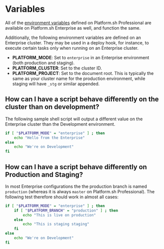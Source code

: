 # Variables

All of the [environment variables](https://docs.platform.sh/development/variables.html#platformsh-provided-variables) defined on Platform.sh Professional are available on Platform.sh Enterprise as well, and function the same.

Additionally, the following environment variables are defined on an Enterprise cluster.  They may be used in a deploy hook, for instance, to execute certain tasks only when running on an Enterprise cluster.

* **PLATFORM_MODE**: Set to `enterprise` in an Enterprise environment (both production and staging).
* **PLATFORM_CLUSTER**: Set to the cluster ID.
* **PLATFORM_PROJECT**: Set to the document root.  This is typically the same as your cluster name for the production environment, while staging will have `_stg` or similar appended.

## How can I have a script behave differently on the cluster than on development?

The following sample shell script will output a different value on the Enterprise cluster than the Development environment.

```bash
if [ "$PLATFORM_MODE" = "enterprise" ] ; then
    echo "Hello from the Enterprise"
else
    echo "We're on Development"
fi
```

## How can I have a script behave differently on Production and Staging?

In most Enterprise configurations the the production branch is named `production` (whereas it is always `master` on Platform.sh Professional).  The following test therefore should work in almost all cases:

```bash
if [ "$PLATFORM_MODE" = "enterprise" ] ; then
    if [ "$PLATFORM_BRANCH" = "production" ] ; then
        echo "This is live on production"
    else
        echo "This is staging staging"
    fi
else
    echo "We're on Development"
fi
```
